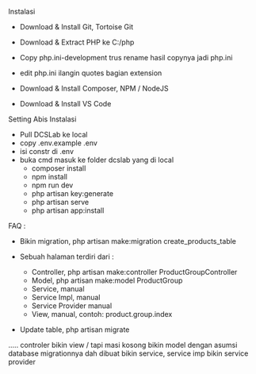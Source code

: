 Instalasi
+ Download & Install Git, Tortoise Git

+ Download & Extract PHP ke C:/php
+ Copy php.ini-development trus rename hasil copynya jadi php.ini
+ edit php.ini ilangin quotes bagian extension

+ Download & Install Composer, NPM / NodeJS

+ Download & Install VS Code

Setting Abis Instalasi

+ Pull DCSLab ke local
+ copy .env.example .env
+ isi constr di .env
+ buka cmd masuk ke folder dcslab yang di local 
  - composer install
  - npm install
  - npm run dev
  - php artisan key:generate
  - php artisan serve
  - php artisan app:install

FAQ :
+ Bikin migration,  php artisan make:migration create_products_table

+ Sebuah halaman terdiri dari :
  - Controller,         php artisan make:controller ProductGroupController
  - Model,              php artisan make:model ProductGroup
  - Service,            manual 
  - Service Impl,       manual
  - Service Provider    manual
  - View,               manual, contoh: product.group.index
    
+ Update table,     php artisan migrate


.....
controler
bikin view / tapi masi kosong
bikin model dengan asumsi database migrationnya dah dibuat
bikin service, service imp
bikin service provider
